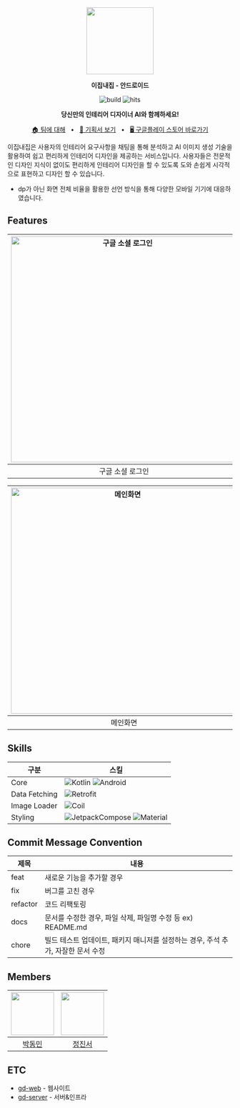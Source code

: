 <div align="center">

<img  width="150" src="https://github.com/EzipNaezip/gd-app/assets/39869096/89a6d6c4-f08e-4b98-8b53-be7036eef66c"/>

<p><b>이집내집 - 안드로이드</b></p>

![build](https://img.shields.io/badge/build-1.0.0-brightgreen?logo=github)
![hits](https://hits.seeyoufarm.com/api/count/incr/badge.svg?url=https%3A%2F%2Fgithub.com%2FEzipNaezip&count_bg=%2379C83D&title_bg=%23555555&icon=github.svg&icon_color=%23E7E7E7&title=hits&edge_flat=false)

**당신만의 인테리어 디자이너 AI와 함께하세요!**

[🏠 팀에 대해](https://github.com/EzipNaezip)
<span>&nbsp;&nbsp;•&nbsp;&nbsp;</span>
[📄 기획서 보기](https://github.com/EzipNaezip/documentation)
<span>&nbsp;&nbsp;•&nbsp;&nbsp;</span>
[🖥 구글플레이 스토어 바로가기](https://play.google.com/store/apps/details?id=com.dongminpark.projectgd)

</div>

이집내집은 사용자의 인테리어 요구사항을 채팅을 통해 분석하고 AI 이미지 생성 기술을 활용하여 쉽고 편리하게 인테리어 디자인을 제공하는 서비스입니다. 사용자들은 전문적인 디자인 지식이 없이도 편리하게 인테리어 디자인을 할 수 있도록 도와 손쉽게 시각적으로 표현하고 디자인 할 수 있습니다.

- dp가 아닌 화면 전체 비율을 활용한 선언 방식을 통해 다양한 모바일 기기에 대응하였습니다.

## Features

| <img width="506" alt="구글 소셜 로그인" src="https://github.com/EzipNaezip/gd-app/assets/39869096/fe023360-3c78-4c4d-a1ea-65a03416241d"> | <img width="506" alt="인테리어 생성" src="https://github.com/EzipNaezip/gd-app/assets/39869096/649fda6c-f4a2-4bb8-8361-5e04cdbe281c"> | <img width="506" alt="커뮤니티" src="https://github.com/EzipNaezip/gd-app/assets/39869096/a7d9e078-5663-401d-b4d5-c822e5e9d550"> |
| :--------------------------------------------------------------------------------------------------------------------------------------: | :-----------------------------------------------------------------------------------------------------------------------------------: | :------------------------------------------------------------------------------------------------------------------------------: |
|                                                             구글 소셜 로그인                                                             |                                                             인테리어 생성                                                             |                                                             커뮤니티                                                             |

| <img width="506" alt="메인화면" src="https://github.com/EzipNaezip/gd-app/assets/39869096/61789028-ada9-42b5-b0e4-75cdc0793a91"> | <img width="506" alt="검색" src="https://github.com/EzipNaezip/gd-app/assets/39869096/8b7b3976-55d8-4ba0-a9b0-8719d24aafbb"> | <img width="506" alt="마이페이지" src="https://github.com/EzipNaezip/gd-app/assets/39869096/f8d02030-08f7-4756-be4d-5595c5255ea6"> |
| :------------------------------------------------------------------------------------------------------------------------------: | :--------------------------------------------------------------------------------------------------------------------------: | :--------------------------------------------------------------------------------------------------------------------------------: |
|                                                             메인화면                                                             |                                                             검색                                                             |                                                             마이페이지                                                             |

## Skills

| 구분          | 스킬                                                                                                                                                                                                                                                 |
| ------------- | ---------------------------------------------------------------------------------------------------------------------------------------------------------------------------------------------------------------------------------------------------- |
| Core          | ![Kotlin](https://img.shields.io/badge/kotlin-7F52FF?style=flat-square&logo=Kotlin&logoColor=white) ![Android](https://img.shields.io/badge/Android-3DDC84?style=flat-square&logo=Android&logoColor=white)                                           |
| Data Fetching | ![Retrofit](https://img.shields.io/badge/Retrofit-3E4348?style=flat-square&logo=square&logoColor=white)                                                                                                                                              |
| Image Loader  | ![Coil](https://img.shields.io/badge/coil-000000?style=flat-square&logo=square&logoColor=white)                                                                                                                                                      |
| Styling       | ![JetpackCompose](https://img.shields.io/badge/JetpackCompose-4285F4?style=flat-square&logo=jetpackcompose&logoColor=white) ![Material](https://img.shields.io/badge/Material_Design_2-757575?style=flat-square&logo=materialdesign&logoColor=white) |

## Commit Message Convention

| 제목     | 내용                                                                             |
| -------- | -------------------------------------------------------------------------------- |
| feat     | 새로운 기능을 추가할 경우                                                        |
| fix      | 버그를 고친 경우                                                                 |
| refactor | 코드 리팩토링                                                                    |
| docs     | 문서를 수정한 경우, 파일 삭제, 파일명 수정 등 ex) README.md                      |
| chore    | 빌드 테스트 업데이트, 패키지 매니저를 설정하는 경우, 주석 추가, 자잘한 문서 수정 |

## Members

| <img src="https://avatars.githubusercontent.com/u/52882799?s=70&v=4" width="96" /> | <img src="https://github.com/EzipNaezip/gd-app/assets/52882799/f85f80c2-4c6a-4714-ab17-3c366f6521ee" width="96" /> |
| :--------------------------------------------------------------------------------: | :----------------------------------------------------------------------------------------------------------------: |
|                       [박동민](https://github.com/chattymin)                       |                                        [정진서](https://github.com/Aram-su)                                        |

## ETC

- [gd-web](https://github.com/EzipNaezip/gd-web) - 웹사이트
- [gd-server](https://github.com/EzipNaezip/gd-server) - 서버&인프라
